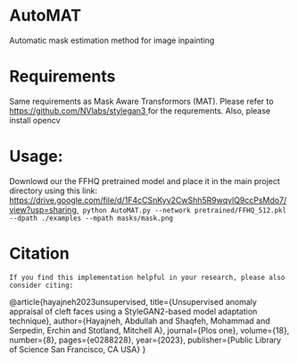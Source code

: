 # AutoMAT
Automatic mask estimation method for image inpainting
# Requirements
Same requirements as Mask Aware Transformors (MAT). Please refer to 
[https://github.com/NVlabs/stylegan3 
](https://github.com/fenglinglwb/MAT) for the requrements.
Also, please install opencv

# Usage:
Downlowd our the FFHQ pretrained model and place it in the main project directory using this link:
[https://drive.google.com/file/d/1F4cCSnKyv2CwShh5R9wqvlQ9ccPsMdo7/view?usp=sharing
](https://drive.google.com/file/d/1D3Q5fdNjWCeLr76bkhBpwmw9XRcvp_Kb/view?usp=drive_link)```
python AutoMAT.py --network pretrained/FFHQ_512.pkl --dpath ./examples --mpath masks/mask.png```
# Citation
```
If you find this implementation helpful in your research, please also consider citing:
```
@article{hayajneh2023unsupervised,
  title={Unsupervised anomaly appraisal of cleft faces using a StyleGAN2-based model adaptation technique},
  author={Hayajneh, Abdullah and Shaqfeh, Mohammad and Serpedin, Erchin and Stotland, Mitchell A},
  journal={Plos one},
  volume={18},
  number={8},
  pages={e0288228},
  year={2023},
  publisher={Public Library of Science San Francisco, CA USA}
}
